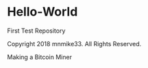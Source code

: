 # Hello-World
First Test Repository

Copyright 2018 mnmike33. All Rights Reserved.

Making a Bitcoin Miner
